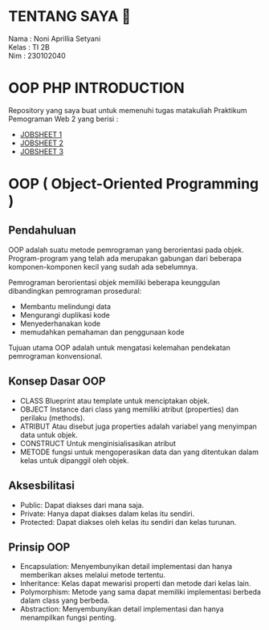 # TENTANG SAYA :dizzy:	

Nama : Noni Aprillia Setyani <br>
Kelas : TI 2B <br>
Nim : 230102040

# OOP PHP INTRODUCTION 
Repository yang saya buat untuk memenuhi tugas matakuliah Praktikum Pemograman Web 2 yang berisi : 

- [JOBSHEET 1](https://github.com/NoniAprillia/Praktikum_Pemograman_WEB_2/tree/main/Jobsheet1)
- [JOBSHEET 2](https://github.com/NoniAprillia/Praktikum_Pemograman_WEB_2/tree/main/Jobsheet2)
- [JOBSHEET 3](https://github.com/NoniAprillia/Praktikum_Pemograman_WEB_2/tree/main/Jobsheet3)
 
# OOP ( Object-Oriented Programming )

## Pendahuluan
OOP adalah suatu metode pemrograman yang berorientasi pada objek. 
Program-program yang telah ada merupakan gabungan dari beberapa komponen-komponen kecil yang sudah ada sebelumnya.

Pemrograman berorientasi objek memiliki beberapa keunggulan dibandingkan pemrograman prosedural:
- Membantu melindungi data
- Mengurangi duplikasi kode
- Menyederhanakan kode
- memudahkan pemahaman dan penggunaan kode

Tujuan utama OOP adalah untuk mengatasi kelemahan pendekatan pemrograman konvensional.

## Konsep Dasar OOP
- CLASS
Blueprint atau template untuk menciptakan objek.
- OBJECT
Instance dari class yang memiliki atribut (properties) dan perilaku (methods).
- ATRIBUT
Atau disebut juga properties adalah variabel yang menyimpan data untuk objek.
- CONSTRUCT
Untuk menginisialisasikan atribut
- METODE
fungsi untuk mengoperasikan data dan yang ditentukan dalam kelas untuk dipanggil oleh objek.

## Aksesbilitasi 
- Public: Dapat diakses dari mana saja.
- Private: Hanya dapat diakses dalam kelas itu sendiri.
- Protected: Dapat diakses oleh kelas itu sendiri dan kelas turunan.

## Prinsip OOP
- Encapsulation: Menyembunyikan detail implementasi dan hanya memberikan
akses melalui metode tertentu.
- Inheritance: Kelas dapat mewarisi properti dan metode dari kelas lain.
- Polymorphism: Metode yang sama dapat memiliki implementasi berbeda
dalam class yang berbeda.
- Abstraction: Menyembunyikan detail implementasi dan hanya menampilkan
fungsi penting.
